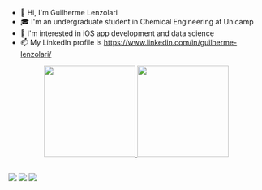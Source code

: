 - 👋 Hi, I'm Guilherme Lenzolari
- 🎓 I'm an undergraduate student in Chemical Engineering at Unicamp
- 👀 I'm interested in iOS app development and data science
- 📫 My LinkedIn profile is https://www.linkedin.com/in/guilherme-lenzolari/

<div align="center">
  <a href="https://github.com/guilenzolari">
  <img height="180em" src="https://github-readme-stats.vercel.app/api?username=guilenzolari&show_icons=true&theme=dark&include_all_commits=true&count_private=true"/>
  <img height="180em" src="https://github-readme-stats.vercel.app/api/top-langs/?username=guilenzolari&layout=compact&langs_count=7&theme=dark"/>
</div>

##

<div class="center">
  <a href="https://www.instagram.com/gui_lenzolari/" target="_blank"><img src="https://img.shields.io/badge/-Instagram-%23E4405F?style=for-the-badge&logo=instagram&logoColor=white" target="_blank"></a>
  <a href = "mailto:guilenzolari@hotmail.com"><img src="https://img.shields.io/badge/Microsoft_Outlook-0078D4?style=for-the-badge&logo=microsoft-outlook&logoColor=white" target="_blank"></a>
  <a href="https://www.linkedin.com/in/guilherme-lenzolari/" target="_blank"><img src="https://img.shields.io/badge/-LinkedIn-%230077B5?style=for-the-badge&logo=linkedin&logoColor=white" target="_blank"></a>
  </div>
